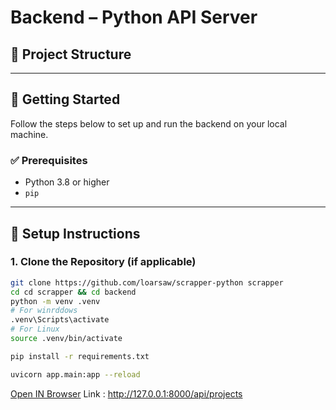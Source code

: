 # Backend – Python API Server

## 📁 Project Structure

---

## 🚀 Getting Started

Follow the steps below to set up and run the backend on your local machine.

### ✅ Prerequisites

- Python 3.8 or higher
- `pip` 

---

## 🧱 Setup Instructions

### 1. Clone the Repository (if applicable)

```bash
git clone https://github.com/loarsaw/scrapper-python scrapper
cd cd scrapper && cd backend
python -m venv .venv
# For winrddows
.venv\Scripts\activate
# For Linux
source .venv/bin/activate

pip install -r requirements.txt

uvicorn app.main:app --reload

```

[Open IN Browser](http://127.0.0.1:8000/api/projects)
Link : http://127.0.0.1:8000/api/projects



